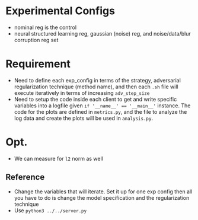 # Experimental Configs
- nominal reg is the control
- neural structured learning reg, gaussian (noise) reg, and noise/data/blur corruption reg set


# Requirement
- Need to define each exp_config in terms of the strategy, adversarial regularization technique (method name), and then each `.sh` file will execute iteratively in terms of increasing `adv_step_size`
- Need to setup the code inside each client to get and write specific variables into a logfile given `if '__name__' == '__main__'` instance. The code for the plots are defined in `metrics.py`, and the file to analyze the log data and create the plots will be used in `analysis.py`.

# Opt.
- We can measure for `l2` norm as well

## Reference
- Change the variables that will iterate. Set it up for one exp config then all you have to do is change the model specification and the regularization technique
- Use `python3 ../../server.py`

